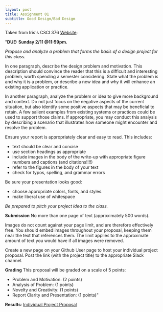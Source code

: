```yaml
---
layout: post
title: Assignment 01
subtitle: Good Design/Bad Design
---
```


Taken from Iris's CSCI 376 [Website](https://sites.google.com/williams.edu/csci376-2018/project/project-proposal?authuser=0):

"**DUE: Sunday 2/11 @11:59pm.**

*Propose and analyze a problem that forms the basis of a design project for this class.*

In one paragraph, describe the design problem and motivation. This description should convince the reader that this is a difficult and interesting problem, worth spending a semester considering. State what the problem is and why it is a problem, or describe a new idea and why it will enhance an existing application or practice.

In another paragraph, analyze the problem or idea to give more background and context. Do not just focus on the negative aspects of the current situation, but also identify some positive aspects that may be beneficial to retain. A few salient examples from existing systems or practices could be used to support those claims. If appropriate, you may conduct this analysis by describing a scenario that illustrates how someone might encounter and resolve the problem.

Ensure your report is appropriately clear and easy to read. This includes:
- text should be clear and concise
- use section headings as appropriate
- include images in the body of the write-up with appropriate  figure numbers and captions (and citations!!!!)
- refer to the figures in the body of your text
- check for typos, spelling, and grammar errors

Be sure your presentation looks good:
- choose appropriate colors, fonts, and styles
- make liberal use of whitespace

*Be prepared to pitch your project idea to the class.*

**Submission**
No more than one page of text (approximately 500 words).

Images do not count against your page limit, and are therefore effectively free. You should embed images throughout your proposal, keeping them near the text that references them. The limit applies to the approximate amount of text you would have if all images were removed.

Create a new page on your Github User page to host your individual project proposal. Post the link (with the project title) to the appropriate Slack channel.

**Grading**
This proposal will be graded on a scale of 5 points:
- Problem and Motivation: (2 points)
- Analysis of Problem: (1 points)
- Novelty and Creativity: (1 points)
- Report Clarity and Presentation: (1 points)"

**Results**:
[Individual Project Proposal ](https://alyssawang.github.io/csci376/ind-proposal/)
